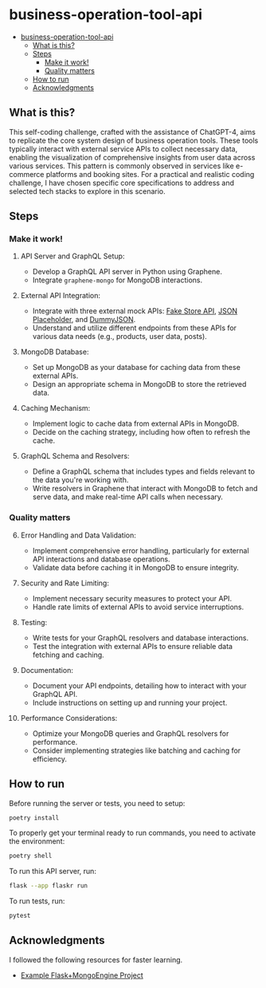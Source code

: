 # business-operation-tool-api

- [business-operation-tool-api](#business-operation-tool-api)
  - [What is this?](#what-is-this)
  - [Steps](#steps)
    - [Make it work!](#make-it-work)
    - [Quality matters](#quality-matters)
  - [How to run](#how-to-run)
  - [Acknowledgments](#acknowledgments)

## What is this?

This self-coding challenge, crafted with the assistance of ChatGPT-4, aims to replicate the core system design of business operation tools. These tools typically interact with external service APIs to collect necessary data, enabling the visualization of comprehensive insights from user data across various services. This pattern is commonly observed in services like e-commerce platforms and booking sites. For a practical and realistic coding challenge, I have chosen specific core specifications to address and selected tech stacks to explore in this scenario.

## Steps

### Make it work!

1. API Server and GraphQL Setup:
   - Develop a GraphQL API server in Python using Graphene.
   - Integrate `graphene-mongo` for MongoDB interactions.

2. External API Integration:
   - Integrate with three external mock APIs: [Fake Store API](https://fakestoreapi.com/), [JSON Placeholder](https://jsonplaceholder.typicode.com/), and [DummyJSON](https://dummyjson.com/).
   - Understand and utilize different endpoints from these APIs for various data needs (e.g., products, user data, posts).

3. MongoDB Database:
   - Set up MongoDB as your database for caching data from these external APIs.
   - Design an appropriate schema in MongoDB to store the retrieved data.

4. Caching Mechanism:
   - Implement logic to cache data from external APIs in MongoDB.
   - Decide on the caching strategy, including how often to refresh the cache.

5. GraphQL Schema and Resolvers:
   - Define a GraphQL schema that includes types and fields relevant to the data you're working with.
   - Write resolvers in Graphene that interact with MongoDB to fetch and serve data, and make real-time API calls when necessary.

### Quality matters

6. Error Handling and Data Validation:
   - Implement comprehensive error handling, particularly for external API interactions and database operations.
   - Validate data before caching it in MongoDB to ensure integrity.

7. Security and Rate Limiting:
   - Implement necessary security measures to protect your API.
   - Handle rate limits of external APIs to avoid service interruptions.

8. Testing:
   - Write tests for your GraphQL resolvers and database interactions.
   - Test the integration with external APIs to ensure reliable data fetching and caching.

9. Documentation:
   - Document your API endpoints, detailing how to interact with your GraphQL API.
   - Include instructions on setting up and running your project.

10. Performance Considerations:
    - Optimize your MongoDB queries and GraphQL resolvers for performance.
    - Consider implementing strategies like batching and caching for efficiency.

## How to run

Before running the server or tests, you need to setup:

```bash
poetry install
```

To properly get your terminal ready to run commands, you need to activate the environment:

```bash
poetry shell
```

To run this API server, run:

```bash
flask --app flaskr run
```

To run tests, run:

```bash
pytest
```

## Acknowledgments

I followed the following resources for faster learning.

- [Example Flask+MongoEngine Project](https://github.com/graphql-python/graphene-mongo/tree/master/examples/flask_mongoengine)
